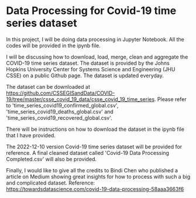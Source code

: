 # Data Processing for Covid-19 time series dataset

In this project, I will be doing data processing in Jupyter Notebook. All the codes will be provided in the ipynb file.

I will be discussing how to download, load, merge, clean and aggregate the COVID-19 time series dataset. The dataset is provided by the Johns Hopkins University Center for Systems Science and Engineering (JHU CSSE) on a public Github page. The dataset is updated everyday.

The dataset can be downloaded at https://github.com/CSSEGISandData/COVID-19/tree/master/csse_covid_19_data/csse_covid_19_time_series. 
Please refer to 
'time_series_covid19_confirmed_global.csv', 
'time_series_covid19_deaths_global.csv' and 
'time_series_covid19_recovered_global.csv'.

There will be instructions on how to download the dataset in the ipynb file that I have provided.

The 2022-12-10 version Covid-19 time series dataset will be provided for reference. A final cleaned dataset called 'Covid-19 Data Processing Completed.csv' will also be provided.

Finally, I would like to give all the credits to Bindi Chen who published a article on Medium showing great insights for how to process with such a big and complicated dataset. 
Reference: https://towardsdatascience.com/covid-19-data-processing-58aaa3663f6
